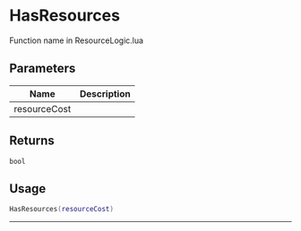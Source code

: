 # HasResources

Function name in ResourceLogic.lua

## Parameters

| Name         | Description |
| ------------ | ----------- |
| resourceCost |             |

## Returns

`bool`

## Usage

```lua
HasResources(resourceCost)
```

---

